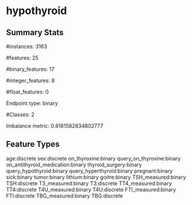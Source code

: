 # hypothyroid

## Summary Stats

#instances: 3163

#features: 25

  #binary_features: 17

  #integer_features: 8

  #float_features: 0

Endpoint type: binary

#Classes: 2

Imbalance metric: 0.8181582834802777

## Feature Types

 age:discrete
sex:discrete
on_thyroxine:binary
query_on_thyroxine:binary
on_antithyroid_medication:binary
thyroid_surgery:binary
query_hypothyroid:binary
query_hyperthyroid:binary
pregnant:binary
sick:binary
tumor:binary
lithium:binary
goitre:binary
TSH_measured:binary
TSH:discrete
T3_measured:binary
T3:discrete
TT4_measured:binary
TT4:discrete
T4U_measured:binary
T4U:discrete
FTI_measured:binary
FTI:discrete
TBG_measured:binary
TBG:discrete

